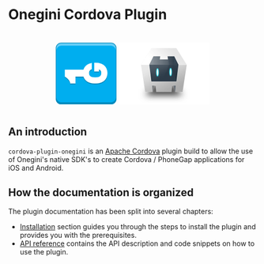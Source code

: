 # Onegini Cordova Plugin

<div style="text-align:center; margin:40px" class="image logo">
    <img height="125" src="images/logo.png" alt=""/>
    <img height="125" src="images/cordova-logo.png" alt=""/>
</div>

## An introduction

`cordova-plugin-onegini` is an [Apache Cordova](https://cordova.apache.org/) plugin build
to allow the use of Onegini's native SDK's to create Cordova / PhoneGap applications for iOS and Android.

## How the documentation is organized

The plugin documentation has been split into several chapters:
- [Installation](installation/introduction.md) section guides you through the steps to install the plugin and provides you with the prerequisites.
- [API reference](reference/introduction.md) contains the API description and code snippets on how to use the plugin.